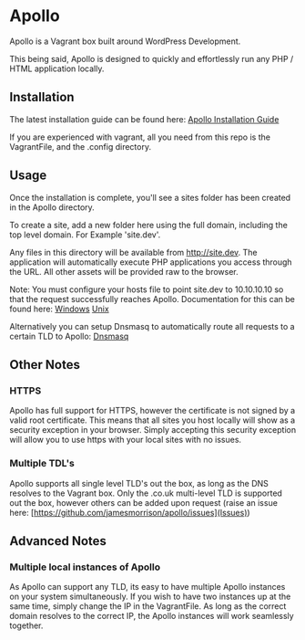 # Apollo

Apollo is a Vagrant box built around WordPress Development.

This being said, Apollo is designed to quickly and effortlessly run any PHP / HTML application locally.

## Installation

The latest installation guide can be found here: [Apollo Installation Guide](https://github.com/jamesmorrison/apollo/wiki/Installation)

If you are experienced with vagrant, all you need from this repo is the VagrantFile, and the .config directory.

## Usage
Once the installation is complete, you'll see a sites folder has been created in the Apollo directory.

To create a site, add a new folder here using the full domain, including the top level domain. For Example 'site.dev'.

Any files in this directory will be available from http://site.dev. The application will automatically execute PHP applications you access through the URL. All other assets will be provided raw to the browser.

Note: You must configure your hosts file to point site.dev to 10.10.10.10 so that the request successfully reaches Apollo. Documentation for this can be found here: [Windows](https://support.rackspace.com/how-to/modify-your-hosts-file/) [Unix](https://www.weg.ucar.edu/documentation/hostfile-unix.html)

Alternatively you can setup Dnsmasq to automatically route all requests to a certain TLD to Apollo: [Dnsmasq](http://www.thekelleys.org.uk/dnsmasq/docs/setup.html)

## Other Notes

### HTTPS
Apollo has full support for HTTPS, however the certificate is not signed by a valid root certificate. This means that all sites you host locally will show as a security exception in your browser. Simply accepting this security exception will allow you to use https with your local sites with no issues.

### Multiple TDL's
Apollo supports all single level TLD's out the box, as long as the DNS resolves to the Vagrant box.
Only the .co.uk multi-level TLD is supported out the box, however others can be added upon request (raise an issue here: [https://github.com/jamesmorrison/apollo/issues](Issues))

## Advanced Notes

### Multiple local instances of Apollo
As Apollo can support any TLD, its easy to have multiple Apollo instances on your system simultaneously. If you wish to have two instances up at the same time, simply change the IP in the VagrantFile. As long as the correct domain resolves to the correct IP, the Apollo instances will work seamlessly together.
